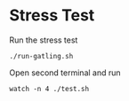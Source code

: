 
# Stress Test

Run the stress test
```
./run-gatling.sh
```

Open second terminal and run
```
watch -n 4 ./test.sh
```